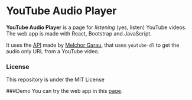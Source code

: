 # YouTube Audio Player

**YouTube Audio Player** is a page for *listening* (yes, listen) YouTube videos.
The web app is made with React, Bootstrap and JavaScript.


It uses the [API](https://github.com/melchor629/youtubedl-audio-api)
made by [Melchor Garau](https://github.com/melchor629),
that uses `youtube-dl` to get the audio only URL from a YouTube video.

### License
This repository is under the MIT License

###Demo
You can try the web app in this [page](https://raul.ml/ytAudio/). 
